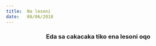 ```yaml
---
title:  Na lesoni
date:   08/06/2018
---
```


### <center>Eda sa cakacaka tiko ena lesoni oqo</center>